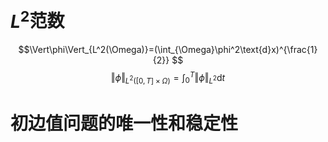 # $L^2$范数

$$\Vert\phi\Vert_{L^2(\Omega)}=(\int_{\Omega}\phi^2\text{d}x)^{\frac{1}{2}} $$
$$\Vert\phi\Vert_{L^2([0,T]\times\Omega)}=\int_0^T \Vert\phi\Vert_{L^2}\text{d}t$$

# 初边值问题的唯一性和稳定性





